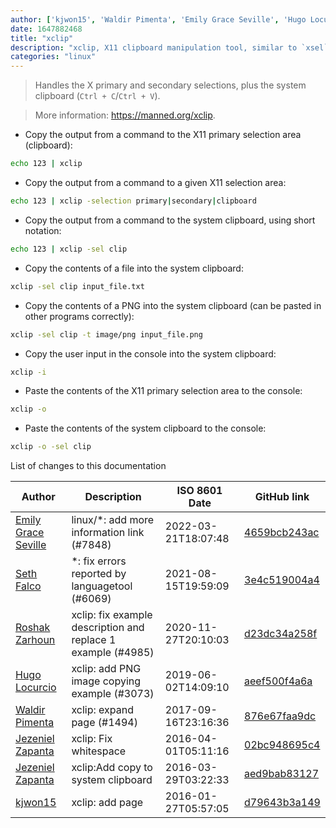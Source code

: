 ```yaml
---
author: ['kjwon15', 'Waldir Pimenta', 'Emily Grace Seville', 'Hugo Locurcio', 'Roshak Zarhoun', 'Jezeniel Zapanta', 'Seth Falco']
date: 1647882468
title: "xclip"
description: "xclip, X11 clipboard manipulation tool, similar to `xsel`."
categories: "linux"
---
```

> Handles the X primary and secondary selections, plus the system clipboard (`Ctrl + C`/`Ctrl + V`).

> More information: <https://manned.org/xclip>.

- Copy the output from a command to the X11 primary selection area (clipboard):

```bash
echo 123 | xclip
```

- Copy the output from a command to a given X11 selection area:

```bash
echo 123 | xclip -selection primary|secondary|clipboard
```

- Copy the output from a command to the system clipboard, using short notation:

```bash
echo 123 | xclip -sel clip
```

- Copy the contents of a file into the system clipboard:

```bash
xclip -sel clip input_file.txt
```

- Copy the contents of a PNG into the system clipboard (can be pasted in other programs correctly):

```bash
xclip -sel clip -t image/png input_file.png
```

- Copy the user input in the console into the system clipboard:

```bash
xclip -i
```

- Paste the contents of the X11 primary selection area to the console:

```bash
xclip -o
```

- Paste the contents of the system clipboard to the console:

```bash
xclip -o -sel clip
```
List of changes to this documentation


Author | Description | ISO 8601 Date | GitHub link
------|-----|-----|-----
[Emily Grace Seville](mailto:emilyseville7cf@gmail.com) | linux/*: add more information link (#7848) | 2022-03-21T18:07:48 | [4659bcb243ac](https://github.com/tldr-pages/tldr/commit/4659bcb243ac572c9e0c95117097801f1e62bda4)
[Seth Falco](mailto:seth@falco.fun) | *: fix errors reported by languagetool (#6069) | 2021-08-15T19:59:09 | [3e4c519004a4](https://github.com/tldr-pages/tldr/commit/3e4c519004a471c861cdc609fd7239ee3355671c)
[Roshak Zarhoun](mailto:roshakz@gmail.com) | xclip: fix example description and replace 1 example (#4985) | 2020-11-27T20:10:03 | [d23dc34a258f](https://github.com/tldr-pages/tldr/commit/d23dc34a258f40b24ec5e1e993fb0364a2e32aa8)
[Hugo Locurcio](mailto:hugo.locurcio@hugo.pro) | xclip: add PNG image copying example (#3073) | 2019-06-02T14:09:10 | [aeef500f4a6a](https://github.com/tldr-pages/tldr/commit/aeef500f4a6a1b9353caea57d890617be1d71af0)
[Waldir Pimenta](mailto:waldyrious@gmail.com) | xclip: expand page (#1494) | 2017-09-16T23:16:36 | [876e67faa9dc](https://github.com/tldr-pages/tldr/commit/876e67faa9dcdb0d9c72298878465a781aa202b8)
[Jezeniel Zapanta](mailto:jpzapanta22@gmail.com) | xclip: Fix whitespace | 2016-04-01T05:11:16 | [02bc948695c4](https://github.com/tldr-pages/tldr/commit/02bc948695c4d563232004b69c2c8a6de69324bd)
[Jezeniel Zapanta](mailto:jpzapanta22@gmail.com) | xclip:Add copy to system clipboard | 2016-03-29T03:22:33 | [aed9bab83127](https://github.com/tldr-pages/tldr/commit/aed9bab831271e33232469301169ab217c034e8e)
[kjwon15](mailto:kjwonmail@gmail.com) | xclip: add page | 2016-01-27T05:57:05 | [d79643b3a149](https://github.com/tldr-pages/tldr/commit/d79643b3a149788ad89166f594c25a5001b7cda0)

